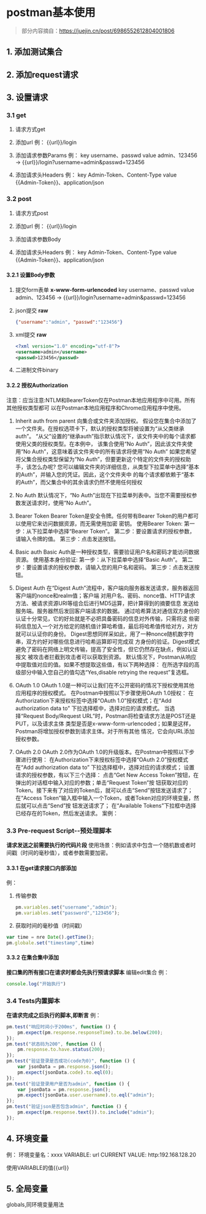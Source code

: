 # postman基本使用

> 部分内容摘自：<https://juejin.cn/post/6986552612804001806>

## 1. 添加测试集合

## 2. 添加request请求

## 3. 设置请求

### 3.1 get

1. 请求方式get

2. 添加url
例：
{{url}}/login

3. 添加请求参数Params
例：
key username、passwd
value admin、123456
-> {{url}}/login?username=admin&passwd=123456

4. 添加请求头Headers
例：
key Admin-Token、Content-Type
value {{Admin-Token}}、application/json

### 3.2 post

1. 请求方式post

2. 添加url
例：
{{url}}/login

3. 添加请求参数Body

4. 添加请求头Headers
例：
key Admin-Token、Content-Type
value {{Admin-Token}}、application/json

#### 3.2.1 设置Body参数

1. 提交form表单
**x-www-form-urlencoded**
key username、passwd
value admin、123456
-> {{url}}/login?username=admin&passwd=123456

2. json提交
**raw**

    ```json
    {"username":"admin", "passwd":"123456"}
    ```

3. xml提交
**raw**

    ```xml
    <?xml version="1.0" encoding="utf-8"?>
    <username>admin</username>
    <passwd>123456</passwd>
    ```

4. 二进制文件binary

#### 3.2.2 授权Authorization

注意：应当注意:NTLM和BearerToken仅在Postman本地应用程序中可用。所有其他授权类型都可
以在Postman本地应用程序和Chrome应用程序中使用。

1. Inherit auth from parent
向集合或文件夹添加授权。 假设您在集合中添加了一个文件夹。在授权选项卡下，默认的授权类型将被设置为“从父类继承auth”。 “从父”设置的“继承auth”指示默认情况下，该文件夹中的每个请求都使用父类的授权类型。在本例中， 该集合使用“No Auth”，因此该文件夹使用“No Auth”，这意味着该文件夹中的所有请求将使用“No Auth” 如果您希望将父集合授权类型保留为“No Auth”，但要更新这个特定的文件夹的授权助手，该怎么办呢? 您可以编辑文件夹的详细信息，从类型下拉菜单中选择“基本的Auth”，并输入您的凭证。因此，这个文件夹中 的每个请求都依赖于“基本的Auth”，而父集合中的其余请求仍然不使用任何授权

2. No Auth
默认情况下，“No Auth”出现在下拉菜单列表中。当您不需要授权参数发送请求时，使用“No Auth”。

3. Bearer Token
Bearer Token是安全令牌。任何带有Bearer Token的用户都可以使用它来访问数据资源，而无需使用加密 密钥。 使用Bearer Token: 第一步：从下拉菜单中选择“Bearer Token”。 第二步：要设置请求的授权参数，请输入令牌的值。 第三步：点击发送按钮。

4. Basic auth
Basic Auth是一种授权类型，需要验证用户名和密码才能访问数据资源。 使用基本身份验证: 第一步：从下拉菜单中选择“Basic Auth”。 第二步：要设置请求的授权参数，请输入您的用户名和密码。 第三步：点击发送按钮。

5. Digest Auth
在“Digest Auth”流程中，客户端向服务器发送请求，服务器返回客户端的nonce和realm值；客户端 对用户名、密码、nonce值、HTTP请求方法、被请求资源URI等组合后进行MD5运算，把计算得到的摘要信息 发送给服务端。服务器然后发回客户端请求的数据。 通过哈希算法对通信双方身份的认证十分常见，它的好处就是不必把具备密码的信息对外传输，只需将这 些密码信息加入一个对方给定的随机值计算哈希值，最后将哈希值传给对方，对方就可以认证你的身份。 Digest思想同样采如此，用了一种nonce随机数字符串，双方约好对哪些信息进行哈希运算即可完成双 方身份的验证。Digest模式避免了密码在网络上明文传输，提高了安全性，但它仍然存在缺点，例如认证报文 被攻击者拦截到攻击者可以获取到资源。 默认情况下，Postman从响应中提取值对应的值。如果不想提取这些值，有以下两种选择： 在所选字段的高级部分中输入您自己的值勾选“Yes,disable retrying the request”复选框。

6. OAuth 1.0
OAuth 1.0是一种可以让我们在不公开密码的情况下授权使用其他应用程序的授权模式。 在Postman中按照以下步骤使用OAuth 1.0授权： 在Authorization下来授权标签中选择“OAuth 1.0”授权模式；在“Add authorization data to” 下拉选择框中，选择对应的请求模式。 当选择“Request Body/Request URL”时，Postman将检查请求方法是POST还是PUT，以及请求主体 类型是否是x-www-form-urlencoded；如果是这样，Postman将增加授权参数到请求主体。对于所有其他 情况，它会向URL添加授权参数。

7. OAuth 2.0
OAuth 2.0作为OAuth 1.0的升级版本。在Postman中按照以下步骤进行使用： 在Authorization下来授权标签中选择“OAuth 2.0”授权模式在“Add authorization data to” 下拉选择框中，选择对应的请求模式； 设置请求的授权参数，有以下三个选择： 点击“Get New Access Token”按钮，在弹出的对话框中输入对应的参数；单击“Request Token”按 钮获取对应的Token。接下来有了对应的Token后，就可以点击“Send”按钮发送请求了； 在“Access Token”输入框中输入一个Token，或者Token对应的环境变量，然后就可以点击“Send”按 钮发送请求了； 在“Available Tokens”下拉框中选择已经存在的Token，然后发送请求。
案例：

### 3.3 Pre-request Script--预处理脚本

**请求发送之前需要执行的代码片段**
使用场景：例如请求中包含一个随机数或者时间戳（时间的毫秒值），或者参数需要加密。

#### 3.3.1 在get请求接口内部添加

例：

1. 传输参数

    ```js
    pm.variables.set("username","admin");
    pm.variables.set("password","123456");
    ```

2. 获取时间的毫秒值（时间戳）

```js
var time = nre Date().getTime();
pm.globale.set("timestamp",time)
```

#### 3.3.2 在集合集中添加

**接口集的所有接口在请求时都会先执行预请求脚本**
编辑edit集合
例：

```js
console.log("开始执行")
```

### 3.4 Tests内置脚本

**在请求完成之后执行的脚本,即断言**
例：

```js
pm.test("响应时间小于200ms", function () {
    pm.expect(pm.response.responseTime).to.be.below(200);
});
pm.test("状态码为200", function () {
    pm.response.to.have.status(200);
});
pm.test("验证登录是否成功(code为0)", function () {
    var jsonData = pm.response.json();
    pm.expect(jsonData.code).to.eql(0);
});
pm.test("验证登录用户是否为admin", function () {
    var jsonData = pm.response.json();
    pm.expect(jsonData.user.username).to.eql("admin");
});
pm.test("验证json是否包含admin", function () {
    pm.expect(pm.response.text()).to.include("admin");
});
```

## 4. 环境变量

例：
环境变量名：xxxx
VARIABLE: url
CURRENT VALUE: http:192.168.128.20

使用VARIABLE的值{{url}}

## 5. 全局变量

globals,同环境变量用法
